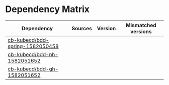 # Dependency Matrix

Dependency | Sources | Version | Mismatched versions
---------- | ------- | ------- | -------------------
[cb-kubecd/bdd-spring-1582050458](https://github.com/cb-kubecd/bdd-spring-1582050458.git) |  | []() | 
[cb-kubecd/bdd-nh-1582051652](https://github.com/cb-kubecd/bdd-nh-1582051652.git) |  | []() | 
[cb-kubecd/bdd-gh-1582051652](https://github.com/cb-kubecd/bdd-gh-1582051652.git) |  | []() | 
